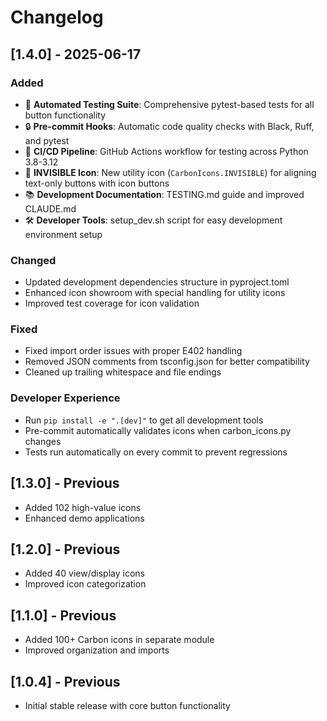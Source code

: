 # Changelog

## [1.4.0] - 2025-06-17

### Added
- 🧪 **Automated Testing Suite**: Comprehensive pytest-based tests for all button functionality
- 🔒 **Pre-commit Hooks**: Automatic code quality checks with Black, Ruff, and pytest
- 🚀 **CI/CD Pipeline**: GitHub Actions workflow for testing across Python 3.8-3.12
- 🔧 **INVISIBLE Icon**: New utility icon (`CarbonIcons.INVISIBLE`) for aligning text-only buttons with icon buttons
- 📚 **Development Documentation**: TESTING.md guide and improved CLAUDE.md
- 🛠️ **Developer Tools**: setup_dev.sh script for easy development environment setup

### Changed
- Updated development dependencies structure in pyproject.toml
- Enhanced icon showroom with special handling for utility icons
- Improved test coverage for icon validation

### Fixed
- Fixed import order issues with proper E402 handling
- Removed JSON comments from tsconfig.json for better compatibility
- Cleaned up trailing whitespace and file endings

### Developer Experience
- Run `pip install -e ".[dev]"` to get all development tools
- Pre-commit automatically validates icons when carbon_icons.py changes
- Tests run automatically on every commit to prevent regressions

## [1.3.0] - Previous
- Added 102 high-value icons
- Enhanced demo applications

## [1.2.0] - Previous
- Added 40 view/display icons
- Improved icon categorization

## [1.1.0] - Previous
- Added 100+ Carbon icons in separate module
- Improved organization and imports

## [1.0.4] - Previous
- Initial stable release with core button functionality
